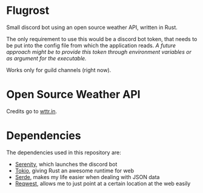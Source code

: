 # Flugrost
Small discord bot using an open source weather API, written in Rust.

The only requirement to use this would be a discord bot token, that needs to be put into the config file from which the application reads.
*A future approach might be to provide this token through environment variables or as argument for the executable.*

Works only for guild channels (right now).

# Open Source Weather API
Credits go to [wttr.in](https://github.com/chubin/wttr.in).

# Dependencies
The dependencies used in this repository are:
* [Serenity](https://github.com/serenity-rs/serenity), which launches the discord bot
* [Tokio](https://github.com/tokio-rs/tokio), giving Rust an awesome runtime for web
* [Serde](https://github.com/serde-rs/serde), makes my life easier when dealing with JSON data
* [Reqwest](https://github.com/seanmonstar/reqwest), allows me to just point at a certain location at the web easily
